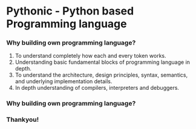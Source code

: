 # Pythonic - Python based Programming language

### Why building own programming language?
1. To understand completely how each and every token works.
2. Understanding basic fundamental blocks of programming language in depth.
3. To understand the architecture, design principles, syntax, semantics, and underlying implementation details.
4. In depth understanding of compilers, interpreters and debuggers.

### Why building own programming language?

### Thankyou!
